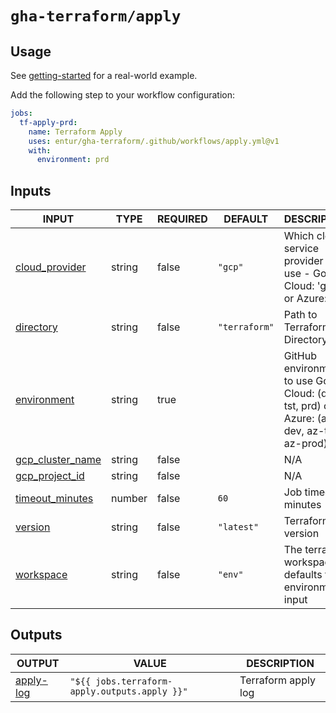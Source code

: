 # `gha-terraform/apply`

## Usage

See [getting-started](https://github.com/entur/getting-started/blob/main/.github/workflows/cd.yml) for a real-world example.

Add the following step to your workflow configuration:

```yml
jobs:
  tf-apply-prd:
    name: Terraform Apply
    uses: entur/gha-terraform/.github/workflows/apply.yml@v1
    with:
      environment: prd
```

## Inputs

<!-- AUTO-DOC-INPUT:START - Do not remove or modify this section -->

|                                      INPUT                                       |  TYPE  | REQUIRED |    DEFAULT    |                                            DESCRIPTION                                            |
|----------------------------------------------------------------------------------|--------|----------|---------------|---------------------------------------------------------------------------------------------------|
|    <a name="input_cloud_provider"></a>[cloud_provider](#input_cloud_provider)    | string |  false   |    `"gcp"`    |         Which cloud service provider to <br>use - Google Cloud: 'gcp' <br>or Azure: 'az'          |
|           <a name="input_directory"></a>[directory](#input_directory)            | string |  false   | `"terraform"` |                                    Path to Terraform Directory                                    |
|        <a name="input_environment"></a>[environment](#input_environment)         | string |   true   |               | GitHub environment to use Google <br>Cloud: (dev, tst, prd) or Azure: (az-dev, az-test, az-prod)  |
| <a name="input_gcp_cluster_name"></a>[gcp_cluster_name](#input_gcp_cluster_name) | string |  false   |               |                                                N/A                                                |
|    <a name="input_gcp_project_id"></a>[gcp_project_id](#input_gcp_project_id)    | string |  false   |               |                                                N/A                                                |
|  <a name="input_timeout_minutes"></a>[timeout_minutes](#input_timeout_minutes)   | number |  false   |     `60`      |                                      Job timeout in minutes                                       |
|              <a name="input_version"></a>[version](#input_version)               | string |  false   |  `"latest"`   |                                         Terraform version                                         |
|           <a name="input_workspace"></a>[workspace](#input_workspace)            | string |  false   |    `"env"`    |                    The terraform workspace, defaults to <br>environment input                     |

<!-- AUTO-DOC-INPUT:END -->

## Outputs

<!-- AUTO-DOC-OUTPUT:START - Do not remove or modify this section -->

|                            OUTPUT                             |                     VALUE                     |     DESCRIPTION     |
|---------------------------------------------------------------|-----------------------------------------------|---------------------|
| <a name="output_apply-log"></a>[apply-log](#output_apply-log) | `"${{ jobs.terraform-apply.outputs.apply }}"` | Terraform apply log |

<!-- AUTO-DOC-OUTPUT:END -->
